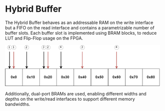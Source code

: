 # Hybrid Buffer

The Hybrid Buffer behaves as an addressable RAM on the write interface but a FIFO on the read interface and contains a parametrizable number of buffer slots. Each buffer slot is implemented using BRAM blocks, to reduce LUT and Flip-Flop usage on the FPGA.

![Hybrid Buffer](https://raw.githubusercontent.com/DeepWok/mase/main/docs/source/imgs/hardware/bram_fifo.png)

Additionally, dual-port BRAMs are used, enabling different widths and depths on the write/read interfaces to support different memory bandwidths.